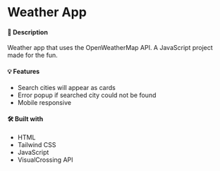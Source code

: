# Weather App
#### 📝 Description
Weather app that uses the OpenWeatherMap API. A JavaScript project made for the fun.

#### 💡 Features
* Search cities will appear as cards
*  Error popup if searched city could not be found
*  Mobile responsive

#### 🛠️ Built with
*  HTML
*  Tailwind CSS
*  JavaScript
*  VisualCrossing API
